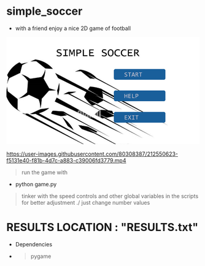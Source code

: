 # simple_soccer

- with a friend enjoy a nice 2D game of football 


 
![Alt text](simple_s_screenshot.jpg "screenshot")

https://user-images.githubusercontent.com/80308387/212550623-f5131e40-f81b-4d7c-a883-c39006fd3779.mp4




> run the game with 
  * python game.py 
> tinker with the speed controls and other global  variables  in the scripts for
> better adjustment ./ just change number values
#  RESULTS LOCATION : "RESULTS.txt"
- Dependencies 
- > pygame  
